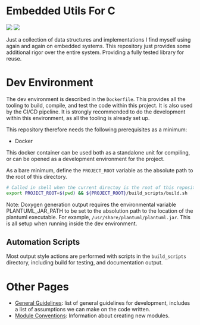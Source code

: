 # Embedded Utils For C

<a href="https://codecov.io/gh/kenkaijie/c-embedded-utils"><img src="https://codecov.io/gh/kenkaijie/c-embedded-utils/branch/master/graph/badge.svg?token=WY02IOEUE0"></a>
<a href="https://github.com/kenkaijie/c-embedded-utils/actions/workflows/ci_runner.yml"><img src="https://github.com/kenkaijie/c-embedded-utils/actions/workflows/ci_runner.yml/badge.svg?branch=master"></a>

Just a collection of data structures and implementations I find myself using again and again on embedded systems. This 
repository just provides some additional rigor over the entire system. Providing a fully tested library for reuse.

# Dev Environment
The dev environment is described in the `Dockerfile`. This provides all the tooling to build, compile, and test the code
within this project. It is also used by the CI/CD pipeline. It is strongly recommended to do the development within this
environment, as all the tooling is already set up.

This repository therefore needs the following prerequisites as a minimum:
- Docker

This docker container can be used both as a standalone unit for compiling, or can be opened as a development environment 
for the project.

As a bare minimum, define the `PROJECT_ROOT` variable as the absolute path to the root of this directory.

```sh
# Called in shell when the current directoy is the root of this repository
export PROJECT_ROOT=$(pwd) && ${PROJECT_ROOT}/build_scripts/build.sh
```

Note: Doxygen generation output requires the environmental variable PLANTUML_JAR_PATH to be set to the absolution path
to the location of the plantuml executable. For example, `/usr/share/plantuml/plantuml.jar`. This is all setup when
running inside the dev environment.

## Automation Scripts
Most output style actions are performed with scripts in the `build_scripts` directory, including build for testing,
and documentation output.

# Other Pages
- [General Guidelines](docs/GeneralGuidelines.md): list of general guidelines for development, includes a list of 
assumptions we can make on the code written.
- [Module Conventions](docs/ModuleConventions.md): Information about creating new modules.
